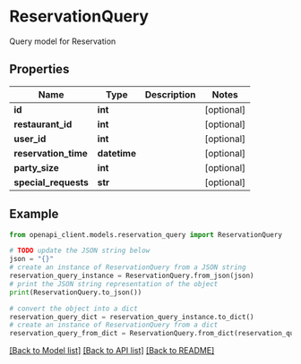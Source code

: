 # ReservationQuery

Query model for Reservation 

## Properties

Name | Type | Description | Notes
------------ | ------------- | ------------- | -------------
**id** | **int** |  | [optional] 
**restaurant_id** | **int** |  | [optional] 
**user_id** | **int** |  | [optional] 
**reservation_time** | **datetime** |  | [optional] 
**party_size** | **int** |  | [optional] 
**special_requests** | **str** |  | [optional] 

## Example

```python
from openapi_client.models.reservation_query import ReservationQuery

# TODO update the JSON string below
json = "{}"
# create an instance of ReservationQuery from a JSON string
reservation_query_instance = ReservationQuery.from_json(json)
# print the JSON string representation of the object
print(ReservationQuery.to_json())

# convert the object into a dict
reservation_query_dict = reservation_query_instance.to_dict()
# create an instance of ReservationQuery from a dict
reservation_query_from_dict = ReservationQuery.from_dict(reservation_query_dict)
```
[[Back to Model list]](../README.md#documentation-for-models) [[Back to API list]](../README.md#documentation-for-api-endpoints) [[Back to README]](../README.md)



